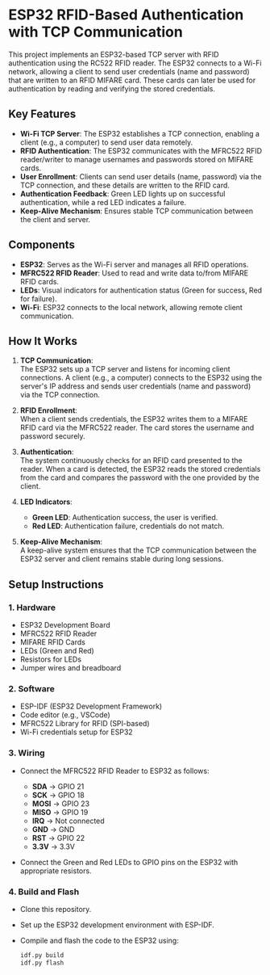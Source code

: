 # ESP32 RFID-Based Authentication with TCP Communication

This project implements an ESP32-based TCP server with RFID authentication using the RC522 RFID reader. The ESP32 connects to a Wi-Fi network, allowing a client to send user credentials (name and password) that are written to an RFID MIFARE card. These cards can later be used for authentication by reading and verifying the stored credentials.

## Key Features

- **Wi-Fi TCP Server**: The ESP32 establishes a TCP connection, enabling a client (e.g., a computer) to send user data remotely.
- **RFID Authentication**: The ESP32 communicates with the MFRC522 RFID reader/writer to manage usernames and passwords stored on MIFARE cards.
- **User Enrollment**: Clients can send user details (name, password) via the TCP connection, and these details are written to the RFID card.
- **Authentication Feedback**: Green LED lights up on successful authentication, while a red LED indicates a failure.
- **Keep-Alive Mechanism**: Ensures stable TCP communication between the client and server.

## Components

- **ESP32**: Serves as the Wi-Fi server and manages all RFID operations.
- **MFRC522 RFID Reader**: Used to read and write data to/from MIFARE RFID cards.
- **LEDs**: Visual indicators for authentication status (Green for success, Red for failure).
- **Wi-Fi**: ESP32 connects to the local network, allowing remote client communication.

## How It Works

1. **TCP Communication**:  
   The ESP32 sets up a TCP server and listens for incoming client connections. A client (e.g., a computer) connects to the ESP32 using the server's IP address and sends user credentials (name and password) via the TCP connection.
   
2. **RFID Enrollment**:  
   When a client sends credentials, the ESP32 writes them to a MIFARE RFID card via the MFRC522 reader. The card stores the username and password securely.

3. **Authentication**:  
   The system continuously checks for an RFID card presented to the reader. When a card is detected, the ESP32 reads the stored credentials from the card and compares the password with the one provided by the client.
   
4. **LED Indicators**:  
   - **Green LED**: Authentication success, the user is verified.
   - **Red LED**: Authentication failure, credentials do not match.

5. **Keep-Alive Mechanism**:  
   A keep-alive system ensures that the TCP communication between the ESP32 server and client remains stable during long sessions.

## Setup Instructions

### 1. Hardware
- ESP32 Development Board
- MFRC522 RFID Reader
- MIFARE RFID Cards
- LEDs (Green and Red)
- Resistors for LEDs
- Jumper wires and breadboard

### 2. Software
- ESP-IDF (ESP32 Development Framework)
- Code editor (e.g., VSCode)
- MFRC522 Library for RFID (SPI-based)
- Wi-Fi credentials setup for ESP32

### 3. Wiring
- Connect the MFRC522 RFID Reader to ESP32 as follows:
  - **SDA** → GPIO 21
  - **SCK** → GPIO 18
  - **MOSI** → GPIO 23
  - **MISO** → GPIO 19
  - **IRQ** → Not connected
  - **GND** → GND
  - **RST** → GPIO 22
  - **3.3V** → 3.3V
  
- Connect the Green and Red LEDs to GPIO pins on the ESP32 with appropriate resistors.

### 4. Build and Flash
- Clone this repository.
- Set up the ESP32 development environment with ESP-IDF.
- Compile and flash the code to the ESP32 using:

  ```bash
  idf.py build
  idf.py flash
